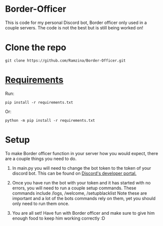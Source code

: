 # Border-Officer
This is code for my personal Discord bot, Border officer only used in a couple servers. The code is not the best but is still being worked on!

# Clone the repo

```
git clone https://github.com/Ramzina/Border-Officer.git
```

# [Requirements](https://github.com/Ramzina/Border-Officer/blob/main/requirements.txt)

Run:
```
pip install -r requirements.txt
```
Or:
```
python -m pip install -r requirements.txt
```

# Setup

To make Border officer function in your server how you would expect, there are a couple things you need to do.

1) In main.py you will need to change the bot token to the token of your discord bot. This can be found on [Discord's developer portal.](https://discord.com/developers/applications)

2) Once you have run the bot with your token and it has started with no errors, you will need to run a couple setup commands. These commands include /logs, /welcome, /setupblacklist
Note these are important and a lot of the bots commands rely on them, yet you should only need to run them once.

3) You are all set! Have fun with Border officer and make sure to give him enough food to keep him working correctly :D
